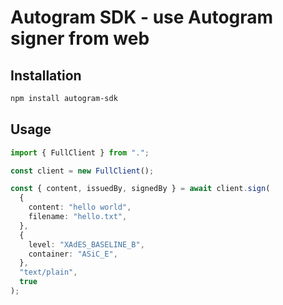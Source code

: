 # Autogram SDK - use Autogram signer from web

## Installation

```bash
npm install autogram-sdk
```

## Usage

```typescript
import { FullClient } from ".";

const client = new FullClient();

const { content, issuedBy, signedBy } = await client.sign(
  {
    content: "hello world",
    filename: "hello.txt",
  },
  {
    level: "XAdES_BASELINE_B",
    container: "ASiC_E",
  },
  "text/plain",
  true
);
```
